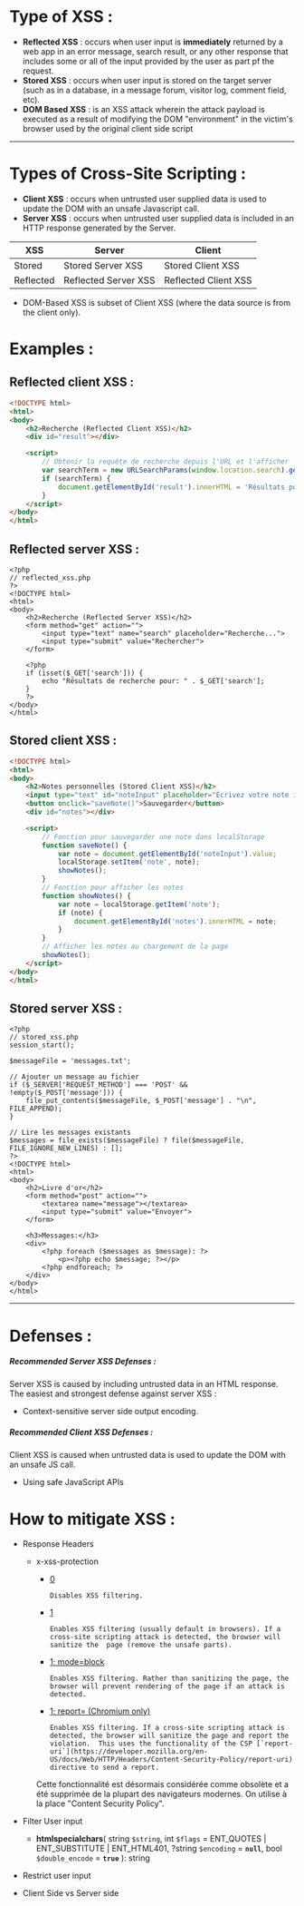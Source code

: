 # Type of XSS :

- **Reflected XSS** : occurs when user input is **immediately** returned by a web app in an error message, search result, or any other response that includes some or all of the input provided by the user as part pf the request.
- **Stored XSS** : occurs when user input is stored on the target server (such as in a database, in a message forum, visitor log, comment field, etc).
- **DOM Based XSS** : is an XSS attack wherein the attack payload is executed as a result of modifying the DOM "environment" in the victim's browser used by the original client side script

---------

# Types of Cross-Site Scripting :

- **Client XSS** : occurs when untrusted user supplied data is used to update the DOM with an unsafe Javascript call.
- **Server XSS** : occurs when untrusted user supplied data is included in an HTTP response generated by the Server.

| XSS       | Server               | Client               |
| --------- | -------------------- | -------------------- |
| Stored    | Stored Server XSS    | Stored Client XSS    |
| Reflected | Reflected Server XSS | Reflected Client XSS |

- DOM-Based XSS is subset of Client XSS (where the data source is from the client only).

# 	Examples :

## Reflected client XSS :

````html
<!DOCTYPE html>
<html>
<body>
    <h2>Recherche (Reflected Client XSS)</h2>
    <div id="result"></div>

    <script>
        // Obtenir la requête de recherche depuis l'URL et l'afficher
        var searchTerm = new URLSearchParams(window.location.search).get('search');
        if (searchTerm) {
            document.getElementById('result').innerHTML = 'Résultats pour : ' + searchTerm;
        }
    </script>
</body>
</html>
````

## Reflected server XSS :

```php+HTML
<?php
// reflected_xss.php
?>
<!DOCTYPE html>
<html>
<body>
    <h2>Recherche (Reflected Server XSS)</h2>
    <form method="get" action="">
        <input type="text" name="search" placeholder="Recherche...">
        <input type="submit" value="Rechercher">
    </form>

    <?php
    if (isset($_GET['search'])) {
        echo "Résultats de recherche pour: " . $_GET['search'];
    }
    ?>
</body>
</html>
```

## Stored client XSS :

```html
<!DOCTYPE html>
<html>
<body>
    <h2>Notes personnelles (Stored Client XSS)</h2>
    <input type="text" id="noteInput" placeholder="Écrivez votre note ici">
    <button onclick="saveNote()">Sauvegarder</button>
    <div id="notes"></div>

    <script>
        // Fonction pour sauvegarder une note dans localStorage
        function saveNote() {
            var note = document.getElementById('noteInput').value;
            localStorage.setItem('note', note);
            showNotes();
        }
        // Fonction pour afficher les notes
        function showNotes() {
            var note = localStorage.getItem('note');
            if (note) {
                document.getElementById('notes').innerHTML = note;
            }
        }
        // Afficher les notes au chargement de la page
        showNotes();
    </script>
</body>
</html>
```

## Stored server XSS :

```php+HTML
<?php
// stored_xss.php
session_start();

$messageFile = 'messages.txt';

// Ajouter un message au fichier
if ($_SERVER['REQUEST_METHOD'] === 'POST' && !empty($_POST['message'])) {
    file_put_contents($messageFile, $_POST['message'] . "\n", FILE_APPEND);
}

// Lire les messages existants
$messages = file_exists($messageFile) ? file($messageFile, FILE_IGNORE_NEW_LINES) : [];
?>
<!DOCTYPE html>
<html>
<body>
    <h2>Livre d'or</h2>
    <form method="post" action="">
        <textarea name="message"></textarea>
        <input type="submit" value="Envoyer">
    </form>

    <h3>Messages:</h3>
    <div>
        <?php foreach ($messages as $message): ?>
            <p><?php echo $message; ?></p>
        <?php endforeach; ?>
    </div>
</body>
</html>
```

---------

# Defenses :

##### Recommended Server XSS Defenses :

Server XSS is caused by including untrusted data in an HTML response. The easiest and strongest defense against server XSS :

- Context-sensitive server side output encoding.

##### Recommended Client XSS Defenses :

Client XSS is caused when untrusted data is used to update the DOM with an unsafe JS call.

- Using safe JavaScript APIs



# How to mitigate XSS :

- Response Headers

  - x-xss-protection

    - [0](https://developer.mozilla.org/en-US/docs/Web/HTTP/Headers/X-XSS-Protection#0)

          Disables XSS filtering.  

    - [1](https://developer.mozilla.org/en-US/docs/Web/HTTP/Headers/X-XSS-Protection#1)

          Enables XSS filtering (usually default in browsers). If a  cross-site scripting attack is detected, the browser will sanitize the  page (remove the unsafe parts).  

    - [1; mode=block](https://developer.mozilla.org/en-US/docs/Web/HTTP/Headers/X-XSS-Protection#1_modeblock)

          Enables XSS filtering. Rather than sanitizing the page, the browser will prevent rendering of the page if an attack is detected.  

    - [1; report= (Chromium only)](https://developer.mozilla.org/en-US/docs/Web/HTTP/Headers/X-XSS-Protection#1_reportreporting-uri_chromium_only)

          Enables XSS filtering. If a cross-site scripting attack is  detected, the browser will sanitize the page and report the violation.  This uses the functionality of the CSP [`report-uri`](https://developer.mozilla.org/en-US/docs/Web/HTTP/Headers/Content-Security-Policy/report-uri) directive to send a report.  

    Cette fonctionnalité est désormais considérée comme obsolète et a été supprimée de la plupart des navigateurs modernes. On utilise à la place "Content Security Policy".

- Filter User input

  -    **htmlspecialchars**(
      string `$string`,
      int `$flags` = ENT_QUOTES | ENT_SUBSTITUTE | ENT_HTML401,
      ?string `$encoding` = **`null`**,
      bool `$double_encode` = **`true`**
    ): string

- Restrict user input

- Client Side vs Server side

